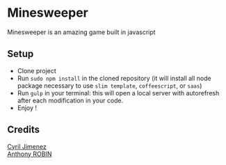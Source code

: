 Minesweeper
===========
Minesweeper is an amazing game built in javascript

Setup
------
- Clone project
- Run `sudo npm install` in the cloned repository (it will install all node package necessary to use `slim template`, `coffeescript`, or `saas`)
- Run `gulp` in your terminal: this will open a local server with autorefresh after each modification in your code.
- Enjoy !

Credits
--------
[Cyril Jimenez](http://cyril-jimenez.fr)  
[Anthony ROBIN](http://anthony-robin.fr) 
